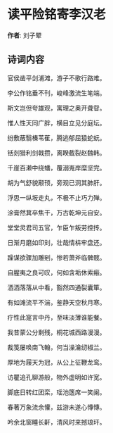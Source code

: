 # 读平险铭寄李汉老

**作者**: 刘子翚

## 诗词内容

官侯凿平剑浦滩，游子不歌行路难。

李公作铭垂不刊，峻峰激流生笔端。

斯文岂但夸雄观，寓理之奥开聋眢。

惟人性天同广胖，横目立见分庭坛。

纷敷蔽翳榛苇萑，腾逃郁屈猿蛇蚖。

铦剡猎利剑戟攒，离睽截裂赵魏韩。

千崖百濑中绕蟠，覆溺嵬岸糜坚完。

胡为气舒貌颟顸，旁观已洞其肺肝。

浮思一纵坂走丸，不极不止巧力殚。

涂膏然萁卒焦干，万古乾坤元自安。

堂堂灵君司五官，乍臣乍叛劳控抟。

日渐月磨如印刓，壮哉情枿牢盘还。

躁谋欲骤加雕剜，惨若萧斧临髀髋。

自腥夷之良可叹，何如含垢休索瘢。

洒洒落落从中看，豁然四通裂囊箪。

有如滩流平不湍，鉴静天空秋月寒。

疗性此寔言中丹，至味淡薄谁能餐。

我昔蒙公分剩残，桐花城西路漫漫。

裁笺屡唤南飞翰，何当澡瀹纫椒兰。

厚地为屦天为冠，从公上征鞭龙鸾。

访瞿追孔聊游般，物外虚明如许宽。

脚底日转红团栾，瑶池簉席一笑阑。

春著万象流余懽，兹游未遂心慱慱。

吟余北窗睡长鼾，清风时来撼琅玕。

